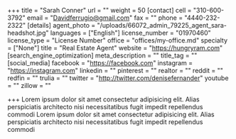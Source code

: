 +++
title = "Sarah Conner"
url = ""
weight = 50
[contact]
cell = "310-600-3792"
email = "Davidferrugio@gmail.com"
fax = ""
phone = "4440-232-2322"
[details]
agent_photo = "/uploads/66072_admin_79225_agent_sara-headshot.jpg"
languages = ["English"]
license_number = "01970460"
license_type = "License Number"
office = "offices/my-office.md"
specialty = ["None"]
title = "Real Estate Agent"
website = "https://hungryram.com"
[search_engine_optimization]
meta_description = ""
title_tag = ""
[social_media]
facebook = "https://facebook.com"
instagram = "https://instagram.com"
linkedin = ""
pinterest = ""
realtor = ""
reddit = ""
redfin = ""
trulia = ""
twitter = "http://twitter.com/denisefernander"
youtube = ""
zillow = ""

+++
Lorem ipsum dolor sit amet consectetur adipisicing elit. Alias perspiciatis architecto nisi necessitatibus fugit impedit repellendus commodi Lorem ipsum dolor sit amet consectetur adipisicing elit. Alias perspiciatis architecto nisi necessitatibus fugit impedit repellendus commodi